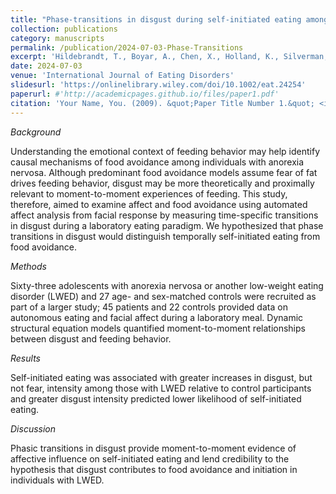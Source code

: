 ```yaml
---
title: "Phase-transitions in disgust during self-initiated eating among adolescents with anorexia nervosa and related low-weight eating disorders and matched controls."
collection: publications
category: manuscripts
permalink: /publication/2024-07-03-Phase-Transitions
excerpt: 'Hildebrandt, T., Boyar, A., Chen, X., Holland, K., Silverman, E., Webb, D., Wolk, S., Schulz, K., & Sysko, R.'
date: 2024-07-03
venue: 'International Journal of Eating Disorders'
slidesurl: 'https://onlinelibrary.wiley.com/doi/10.1002/eat.24254'
paperurl: #'http://academicpages.github.io/files/paper1.pdf'
citation: 'Your Name, You. (2009). &quot;Paper Title Number 1.&quot; <i>Journal 1</i>. 1(1).'
---
```


*Background*

Understanding the emotional context of feeding behavior may help identify causal mechanisms of food avoidance among individuals with anorexia nervosa. Although predominant food avoidance models assume fear of fat drives feeding behavior, disgust may be more theoretically and proximally relevant to moment-to-moment experiences of feeding. This study, therefore, aimed to examine affect and food avoidance using automated affect analysis from facial response by measuring time-specific transitions in disgust during a laboratory eating paradigm. We hypothesized that phase transitions in disgust would distinguish temporally self-initiated eating from food avoidance.

*Methods*

Sixty-three adolescents with anorexia nervosa or another low-weight eating disorder (LWED) and 27 age- and sex-matched controls were recruited as part of a larger study; 45 patients and 22 controls provided data on autonomous eating and facial affect during a laboratory meal. Dynamic structural equation models quantified moment-to-moment relationships between disgust and feeding behavior.

*Results*

Self-initiated eating was associated with greater increases in disgust, but not fear, intensity among those with LWED relative to control participants and greater disgust intensity predicted lower likelihood of self-initiated eating.

*Discussion*

Phasic transitions in disgust provide moment-to-moment evidence of affective influence on self-initiated eating and lend credibility to the hypothesis that disgust contributes to food avoidance and initiation in individuals with LWED.

